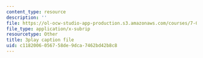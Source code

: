 ```yaml
---
content_type: resource
description: ''
file: https://ol-ocw-studio-app-production.s3.amazonaws.com/courses/7-05-general-biochemistry-spring-2020/c1182006056758de9dca7462bd42b8c8_3fSY92mJwQY.vtt
file_type: application/x-subrip
resourcetype: Other
title: 3play caption file
uid: c1182006-0567-58de-9dca-7462bd42b8c8
---
```

